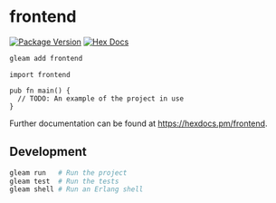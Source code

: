 # frontend

[![Package Version](https://img.shields.io/hexpm/v/frontend)](https://hex.pm/packages/frontend)
[![Hex Docs](https://img.shields.io/badge/hex-docs-ffaff3)](https://hexdocs.pm/frontend/)

```sh
gleam add frontend
```
```gleam
import frontend

pub fn main() {
  // TODO: An example of the project in use
}
```

Further documentation can be found at <https://hexdocs.pm/frontend>.

## Development

```sh
gleam run   # Run the project
gleam test  # Run the tests
gleam shell # Run an Erlang shell
```

